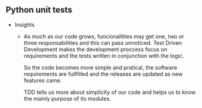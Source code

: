 ## Python unit tests

- Insights
    - As much as our code grows, funcionallities may get one, two or three responsabilities and this can pass unnoticed.
      Test Driven Development makes the development proccess focus on requirements and the tests written in conjunction with the logic.

      So the code becomes more simple and pratical, the software requirements are fullfilled and the releases are updated as new features came.

      TDD tells us more about simplicity of our code and helps us to know the mainly purpose of its modules. 